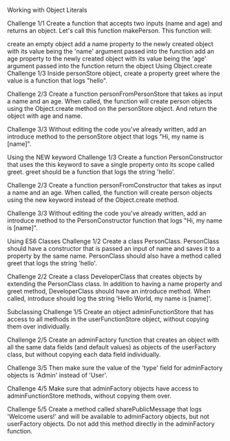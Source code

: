 Working with Object Literals

Challenge 1/1
Create a function that accepts two inputs (name and age) and returns an object. Let's call this function makePerson. This function will:



create an empty object
add a name property to the newly created object with its value being the 'name' argument passed into the function
add an age property to the newly created object with its value being the 'age' argument passed into the function
return the object
Using Object.create
Challenge 1/3
Inside personStore object, create a property greet where the value is a function that logs "hello".

Challenge 2/3
Create a function personFromPersonStore that takes as input a name and an age. When called, the function will create person objects using the Object.create method on the personStore object. And return the object with age and name.

Challenge 3/3
Without editing the code you've already written, add an introduce method to the personStore object that logs "Hi, my name is [name]".

Using the NEW keyword
Challenge 1/3
Create a function PersonConstructor that uses the this keyword to save a single property onto its scope called greet. greet should be a function that logs the string 'hello'.

Challenge 2/3
Create a function personFromConstructor that takes as input a name and an age. When called, the function will create person objects using the new keyword instead of the Object.create method.

Challenge 3/3
Without editing the code you've already written, add an introduce method to the PersonConstructor function that logs "Hi, my name is [name]".

Using ES6 Classes
Challenge 1/2
Create a class PersonClass. PersonClass should have a constructor that is passed an input of name and saves it to a property by the same name. PersonClass should also have a method called greet that logs the string 'hello'.

Challenge 2/2
Create a class DeveloperClass that creates objects by extending the PersonClass class. In addition to having a name property and greet method, DeveloperClass should have an introduce method. When called, introduce should log the string 'Hello World, my name is [name]'.

Subclassing
Challenge 1/5
Create an object adminFunctionStore that has access to all methods in the userFunctionStore object, without copying them over individually.

Challenge 2/5
Create an adminFactory function that creates an object with all the same data fields (and default values) as objects of the userFactory class, but without copying each data field individually.

Challenge 3/5
Then make sure the value of the 'type' field for adminFactory objects is 'Admin' instead of 'User'.

Challenge 4/5
Make sure that adminFactory objects have access to adminFunctionStore methods, without copying them over.

Challenge 5/5
Create a method called sharePublicMessage that logs 'Welcome users!' and will be available to adminFactory objects, but not userFactory objects. Do not add this method directly in the adminFactory function.